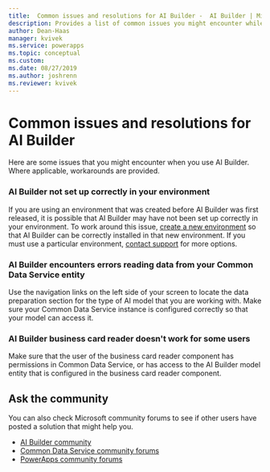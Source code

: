 ```yaml
---
title:  Common issues and resolutions for AI Builder -  AI Builder | Microsoft Docs
description: Provides a list of common issues you might encounter while using AI Builder, and potential workarounds where applicable.
author: Dean-Haas
manager: kvivek
ms.service: powerapps
ms.topic: conceptual
ms.custom: 
ms.date: 08/27/2019
ms.author: joshrenn
ms.reviewer: kvivek
---
```


# Common issues and resolutions for AI Builder 

Here are some issues that you might encounter when you  use AI Builder. Where applicable, workarounds are provided.

### AI Builder not set up correctly in your environment

If you are using an environment that was created before AI Builder was first released, it is possible that AI Builder may have not been set up correctly in your environment. To work around this issue, [create a new environment](https://docs.microsoft.com/en-us/power-platform/admin/create-environment) so that AI Builder can be correctly installed in that new environment. If you must use a particular environment, [contact support](#) for more options.

### AI Builder encounters errors reading data from your Common Data Service entity

Use the navigation links on the left side of your screen to locate the data preparation section for the type of AI model that you are working with. Make sure your Common Data Service instance is configured correctly so that your model can access it.

### AI Builder business card reader doesn't work for some users

Make sure that the user of the business card reader component has permissions in Common Data Service, or has access to the AI Builder model entity that is configured in the business card reader component.

## Ask the community

You can also check Microsoft community forums to see if other users have posted a solution that might help you. 

- [AI Builder community]((https://go.microsoft.com/fwlink/?linkid=2092048))
- [Common Data Service community forums](https://powerusers.microsoft.com/t5/Common-Data-Services/ct-p/PA_CommonDataServices)
- [PowerApps community forums](https://powerusers.microsoft.com/t5/Forums/ct-p/PA_Comm_Forums)

